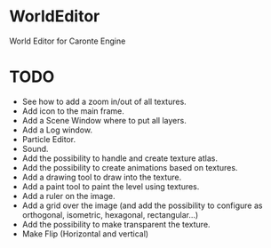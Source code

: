 # WorldEditor
World Editor for Caronte Engine

# TODO
- See how to add a zoom in/out of all textures.
- Add icon to the main frame.
- Add a Scene Window where to put all layers.
- Add a Log window.
- Particle Editor.
- Sound.
- Add the possibility to handle and create texture atlas.
- Add the possibility to create animations based on textures.
- Add a drawing tool to draw into the texture.
- Add a paint tool to paint the level using textures.
- Add a ruler on the image.
- Add a grid over the image (and add the possibility to configure as orthogonal, isometric, hexagonal, rectangular...)
- Add the possibility to make transparent the texture.
- Make Flip (Horizontal and vertical)